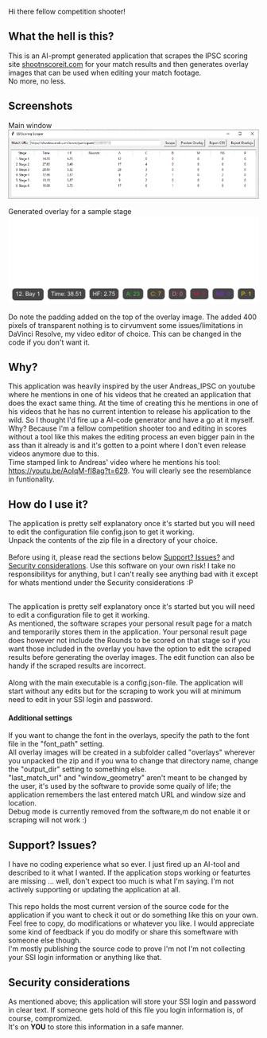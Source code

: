 Hi there fellow competition shooter!

## What the hell is this?

This is an AI-prompt generated application that scrapes the IPSC scoring site [shootnscoreit.com](https://shootnscoreit.com) for your match results and then generates overlay images that can be used when editing your match footage.<br/>
No more, no less.


## Screenshots
Main window
![Application main windows screenshot](./app_demo.png)

Generated overlay for a sample stage
![Application main windows screenshot](./12_Bay_1.png)

Do note the padding added on the top of the overlay image. The added 400 pixels of transparent nothing is to cirvumvent some issues/limitations in DaVinci Resolve, my video editor of choice. This can be changed in the code if you don't want it.

## Why?
This application was heavily inspired by the user Andreas_IPSC on youtube where he mentions in one of his videos that he created an application that does the exact same thing. At the time of creating this he mentions in one of his videos that he has no current intention to release his application to the wild. So I thought I'd fire up a AI-code generator and have a go at it myself.<br/>
Why? Because I'm a fellow competition shooter too and editing in scores without a tool like this makes the editing process an even bigger pain in the ass than it already is and it's gotten to a point where I don't even release videos anymore due to this.<br/>
Time stamped link to Andreas' video where he mentions his tool: https://youtu.be/AoIqM-fI8ag?t=629. You will clearly see the resemblance in funtionality.


## How do I use it?
The application is pretty self explanatory once it's started but you will need to edit the configuration file config.json to get it working.<br/>
Unpack the contents of the zip file in a directory of your choice. <br/><br/>
Before using it, please read the sections below [Support? Issues?](https://github.com/TheBamse/SSI-Scoring-Overlay-Software/edit/main/README.md#support-issues) and [Security considerations](https://github.com/TheBamse/SSI-Scoring-Overlay-Software/edit/main/README.md#support-issues). Use this software on your own risk! I take no responsibilitys for anything, but I can't really see anything bad with it except for whats mentiond under the Security considerations :P<br/><br/>

The application is pretty self explanatory once it's started but you will need to edit a configuration file to get it working.<br/>
As mentioned, the software scrapes your personal result page for a match and temporarily stores them in the application. Your personal result page does however not include the Rounds to be scored on that stage so if you want those included in the overlay you have the option to edit the scraped results before generating the overlay images. The edit function can also be handy if the scraped results are incorrect.<br/><br/>
Along with the main executable is a config.json-file. The application will start without any edits but for the scraping to work you will at minimum need to edit in your SSI login and password.

#### Additional settings
If you want to change the font in the overlays, specify the path to the font file in the "font_path" setting.<br/>
All overlay images will be created in a subfolder called "overlays" wherever you unpacked the zip and if you wna to change that directory name, change the "output_dir" setting to something else.<br/>
"last_match_url" and "window_geometry" aren't meant to be changed by the user, it's used by the software to provide some quaily of life; the application remembers the last entered match URL and window size and location.<br/>
Debug mode is currently removed from the software,m do not enable it or scraping will not work :)


## Support? Issues?
I have no coding experience what so ever. I just fired up an AI-tool and described to it what I wanted. If the application stops working or featurtes are missing ... well, don't expect too much is what I'm saying. I'm not actively supporting or updating the application at all.<br/><br/>
This repo holds the most current version of the source code for the application if you want to check it out or do something like this on your own. Feel free to copy, do modifications or whatever you like. I would appreciate some kind of feedback if you do modify or share this someftware with someone else though.<br/>
I'm mostly publishing the source code to prove I'm not I'm not collecting your SSI login information or anything like that.

## Security considerations
As mentioned above; this application will store your SSI login and password in clear text. If someone gets hold of this file you login information is, of course, compromized.<br/>
It's on **YOU** to store this information in a safe manner.
